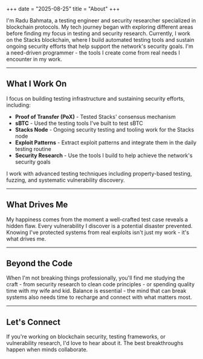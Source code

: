 +++
date = "2025-08-25"
title = "About"
+++

I'm Radu Bahmata, a testing engineer and security researcher specialized in blockchain protocols. My tech journey began with exploring different areas before finding my focus in testing and security research. Currently, I work on the Stacks blockchain, where I build automated testing tools and sustain ongoing security efforts that help support the network's security goals. I'm a need-driven programmer - the tools I create come from real needs I encounter in my work.

---

## What I Work On

I focus on building testing infrastructure and sustaining security efforts, including:

- **Proof of Transfer (PoX)** - Tested Stacks' consensus mechanism
- **sBTC** - Used the testing tools I've built to test sBTC
- **Stacks Node** - Ongoing security testing and tooling work for the Stacks node
- **Exploit Patterns** - Extract exploit patterns and integrate them in the daily testing routine
- **Security Research** - Use the tools I build to help achieve the network's security goals

I work with advanced testing techniques including property-based testing, fuzzing, and systematic vulnerability discovery.

---

## What Drives Me

My happiness comes from the moment a well-crafted test case reveals a hidden flaw. Every vulnerability I discover is a potential disaster prevented. Knowing I've protected systems from real exploits isn't just my work - it's what drives me.

---

## Beyond the Code

When I'm not breaking things professionally, you'll find me studying the craft - from security research to clean code principles - or spending quality time with my wife and kid. Balance is essential - the mind that can break systems also needs time to recharge and connect with what matters most.

---

## Let's Connect

If you're working on blockchain security, testing frameworks, or vulnerability research, I'd love to hear about it. The best breakthroughs happen when minds collaborate.
